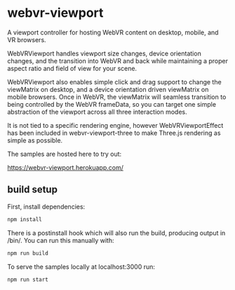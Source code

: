 # webvr-viewport
A viewport controller for hosting WebVR content on desktop, mobile, and VR browsers.

WebVRViewport handles viewport size changes, device orientation changes, and the transition into WebVR and back while maintaining a proper aspect ratio and field of view for your scene.

WebVRViewport also enables simple click and drag support to change the viewMatrix on desktop, and a device orientation driven viewMatrix on mobile browsers.  Once in WebVR, the viewMatrix will seamless transition to being controlled by the WebVR frameData, so you can target one simple abstraction of the viewport across all three interaction modes.

It is not tied to a specific rendering engine, however WebVRViewportEffect has been included in webvr-viewport-three to make Three.js rendering as simple as possible.

The samples are hosted here to try out:

https://webvr-viewport.herokuapp.com/

## build setup
First, install dependencies:
```bash
npm install
```
There is a postinstall hook which will also run the build, producing output in /bin/.  You can run this manually with:
```bash
npm run build
```
To serve the samples locally at localhost:3000 run:
```bash
npm run start
